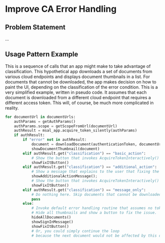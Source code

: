 Improve CA Error Handling
=========================

Problem Statement
-----------------

...

Usage Pattern Example
---------------------

This is a sequence of calls that an app might make to take advantage of classification. This hypothetical app downloads a set of documents from various cloud endpoints and displays document thumbnails in a list. For documents that cannot be downloaded, the app makes decision on how to paint the UI, depending on the classification of the error condition. This is a very simplified example, written in pseudo code. It assumes that each document is downloaded from a different cloud endpoint that requires a different access token. This will, of course, be much more complicated in reality.

```python
for documentUrl in documentUrls:
    authParams = getAuthParams()
    authParams.scope = getScopeFromUrl(documentUrl)
    authResult = msal_app.acquire_token_silently(authParams)
    if authResult:
        if "error" not in authResult:
            document = downloadDocument(authenticationToken, documentUrl)
            showDocumentThumbnail(document)
        elif authResult.get("classification") == "basic_action":
            # Show the button that invokes AcquireTokenInteractively()
            showFixItButton()
        elif authResult.get("classification") == "additional_action":
            # Show a message that explains to the user that fixing the problem is more involved.
            showAdditionalActionMessage();
            # Show the button that invokes AcquireTokenInteractively()
            showFixItButton()
        elif authResult.get("classification") == "message_only":
            # Do nothing here. Skip documents that cannot be downloaded at this time.
            pass
        else:
            # Invoke default error handling routine that assumes no tokens can be issued, and no documents can be shown.
            # Hide all thumbnails and show a button to fix the issue.
            hideAllDocuments()
            showSignInMessage()
            showFixItButton()
            # Or, you could simply continue the loop
            # because the next document would not be affected by this document's error

```
